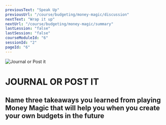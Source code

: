 ```yaml
---
previousText: "Speak Up"
previousUrl: "/course/budgeting/money-magic/discussion"
nextText: "Wrap it up"
nextUrl: "/course/budgeting/money-magic/summary"
lastLession: "false"
lastSession: "false"
courseModuleId: "6"
sessionId: "2"
pageId: "6"
---
```



![Journal or Post it](/assets/img/journal-it.png)
# JOURNAL OR POST IT

## Name three takeaways you learned from playing Money Magic that will help you when you create your own budgets in the future 
<sparkle-feed-post assignment-name="Name three takeaways you learned from playing Money Magic that will help you when you create your own budgets in the future?" ></sparkle-feed-post>